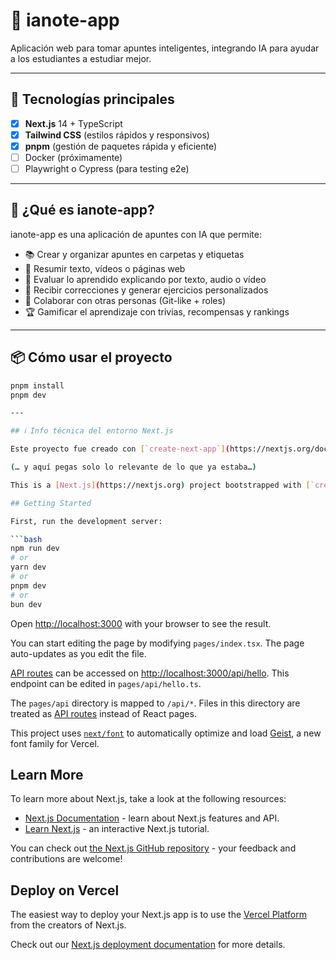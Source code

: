 # 🧠 ianote-app

Aplicación web para tomar apuntes inteligentes, integrando IA para ayudar a los estudiantes a estudiar mejor.

---

## 🚀 Tecnologías principales

- [x] **Next.js** 14 + TypeScript
- [x] **Tailwind CSS** (estilos rápidos y responsivos)
- [x] **pnpm** (gestión de paquetes rápida y eficiente)
- [ ] Docker (próximamente)
- [ ] Playwright o Cypress (para testing e2e)

---

## 🎯 ¿Qué es ianote-app?

ianote-app es una aplicación de apuntes con IA que permite:

- 📚 Crear y organizar apuntes en carpetas y etiquetas
- 🔎 Resumir texto, vídeos o páginas web
- 🧠 Evaluar lo aprendido explicando por texto, audio o vídeo
- 🧪 Recibir correcciones y generar ejercicios personalizados
- 🧩 Colaborar con otras personas (Git-like + roles)
- 🏆 Gamificar el aprendizaje con trivias, recompensas y rankings

---

## 📦 Cómo usar el proyecto

````bash
pnpm install
pnpm dev

---

## ℹ️ Info técnica del entorno Next.js

Este proyecto fue creado con [`create-next-app`](https://nextjs.org/docs/pages/api-reference/create-next-app).

(… y aquí pegas solo lo relevante de lo que ya estaba…)

This is a [Next.js](https://nextjs.org) project bootstrapped with [`create-next-app`](https://nextjs.org/docs/pages/api-reference/create-next-app).

## Getting Started

First, run the development server:

```bash
npm run dev
# or
yarn dev
# or
pnpm dev
# or
bun dev
````

Open [http://localhost:3000](http://localhost:3000) with your browser to see the result.

You can start editing the page by modifying `pages/index.tsx`. The page auto-updates as you edit the file.

[API routes](https://nextjs.org/docs/pages/building-your-application/routing/api-routes) can be accessed on [http://localhost:3000/api/hello](http://localhost:3000/api/hello). This endpoint can be edited in `pages/api/hello.ts`.

The `pages/api` directory is mapped to `/api/*`. Files in this directory are treated as [API routes](https://nextjs.org/docs/pages/building-your-application/routing/api-routes) instead of React pages.

This project uses [`next/font`](https://nextjs.org/docs/pages/building-your-application/optimizing/fonts) to automatically optimize and load [Geist](https://vercel.com/font), a new font family for Vercel.

## Learn More

To learn more about Next.js, take a look at the following resources:

- [Next.js Documentation](https://nextjs.org/docs) - learn about Next.js features and API.
- [Learn Next.js](https://nextjs.org/learn-pages-router) - an interactive Next.js tutorial.

You can check out [the Next.js GitHub repository](https://github.com/vercel/next.js) - your feedback and contributions are welcome!

## Deploy on Vercel

The easiest way to deploy your Next.js app is to use the [Vercel Platform](https://vercel.com/new?utm_medium=default-template&filter=next.js&utm_source=create-next-app&utm_campaign=create-next-app-readme) from the creators of Next.js.

Check out our [Next.js deployment documentation](https://nextjs.org/docs/pages/building-your-application/deploying) for more details.

